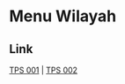 # Menu Wilayah

## Link

[TPS 001](https://github.com/gigit-pemilu/pemilu-2024-96-papua-barat-daya/tree/main/pilpres/hitung-suara/sub/96-papua-barat-daya/sub/01-sorong/sub/13-mayamuk/sub/2006-klain-kec-mayamuk/sub/001-tps)
 | 
[TPS 002](https://github.com/gigit-pemilu/pemilu-2024-96-papua-barat-daya/tree/main/pilpres/hitung-suara/sub/96-papua-barat-daya/sub/01-sorong/sub/13-mayamuk/sub/2006-klain-kec-mayamuk/sub/002-tps)


